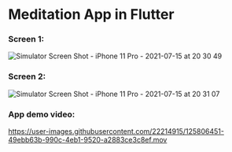 # Meditation App in Flutter

### Screen 1: 
![Simulator Screen Shot - iPhone 11 Pro - 2021-07-15 at 20 30 49](https://user-images.githubusercontent.com/22214915/125806390-277a3675-d253-40d9-bb93-a6b067bae318.png)


### Screen 2: 
![Simulator Screen Shot - iPhone 11 Pro - 2021-07-15 at 20 31 07](https://user-images.githubusercontent.com/22214915/125806385-1c972db2-e51f-4ed6-be0f-11ea56c44d48.png)

### App demo video:

https://user-images.githubusercontent.com/22214915/125806451-49ebb63b-990c-4eb1-9520-a2883ce3c8ef.mov
